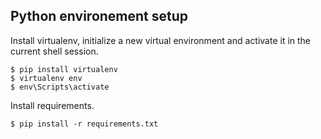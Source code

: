 ## Python environement setup

Install virtualenv, initialize a new virtual environment and activate it in the current shell session. 
```
$ pip install virtualenv
$ virtualenv env
$ env\Scripts\activate
```

Install requirements.
```
$ pip install -r requirements.txt
```



